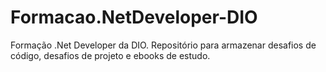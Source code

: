 # Formacao.NetDeveloper-DIO
Formação .Net Developer da DIO. Repositório para armazenar desafios de código, desafios de projeto e ebooks de estudo.
